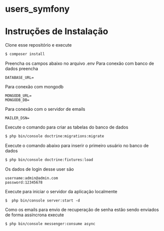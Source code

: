 # users_symfony
Instruções de Instalação
=================

Clone esse repositório e execute

```bash
$ composer install
```
Preencha os campos abaixo no arquivo .env
Para conexão com banco de dados preencha
```
DATABASE_URL=
```
Para conexão com mongodb
```
MONGODB_URL=
MONGODB_DB=
```
Para conexão com o servidor de emails
```
MAILER_DSN=
```
Execute o comando para criar as tabelas do banco de dados
```bash
$ php bin/console doctrine:migrations:migrate
```
Execute o comando abaixo para inserir o primeiro usuário no banco de dados

```bash
$ php bin/console doctrine:fixtures:load
```
Os dados de login desse user são

```
username:admin@admin.com
password:12345678
```
Execute para iniciar o servidor da aplicação localmente

```
$  php bin/console server:start -d
```
Como os emails para envio de recuperação de senha estão sendo enviados de forma assíncrona execute
```
$ php bin/console messenger:consume async
```



